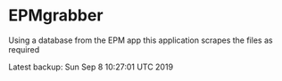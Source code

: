 # EPMgrabber
Using a database from the EPM app this application scrapes the files as required


Latest backup: Sun Sep 8 10:27:01 UTC 2019
